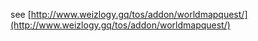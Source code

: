 see [http://www.weizlogy.gq/tos/addon/worldmapquest/](http://www.weizlogy.gq/tos/addon/worldmapquest/) 